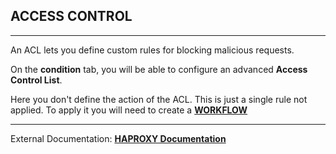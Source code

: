 ## ACCESS CONTROL

---

An ACL lets you define custom rules for blocking malicious requests.


On the **condition** tab, you will be able to configure an advanced **Access Control List**.

Here you don't define the action of the ACL. This is just a single rule not applied. To apply it you will need to create a **[WORKFLOW](/workflow)**


---
External Documentation: **[HAPROXY Documentation](https://www.haproxy.com/fr/blog/introduction-to-haproxy-acls/)**
